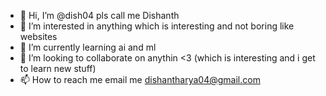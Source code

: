 - 👋 Hi, I’m @dish04 pls call me Dishanth
- 👀 I’m interested in anything which is interesting and not boring like websites
- 🌱 I’m currently learning ai and ml
- 💞️ I’m looking to collaborate on anythin <3 (which is interesting and i get to learn new stuff)
- 📫 How to reach me email me dishantharya04@gmail.com

<!---
dish04/dish04 is a ✨ special ✨ repository because its `README.md` (this file) appears on your GitHub profile.
You can click the Preview link to take a look at your changes.
--->
